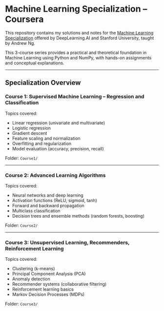 # Machine Learning Specialization – Coursera 

This repository contains my solutions and notes for the [Machine Learning Specialization](https://www.coursera.org/specializations/machine-learning-introduction) offered by DeepLearning.AI and Stanford University, taught by Andrew Ng.

This 3-course series provides a practical and theoretical foundation in Machine Learning using Python and NumPy, with hands-on assignments and conceptual explanations.

---

## Specialization Overview

### Course 1: Supervised Machine Learning – Regression and Classification
Topics covered:
- Linear regression (univariate and multivariate)
- Logistic regression
- Gradient descent
- Feature scaling and normalization
- Overfitting and regularization
- Model evaluation (accuracy, precision, recall)

Folder: `Course1/`

---

### Course 2: Advanced Learning Algorithms
Topics covered:
- Neural networks and deep learning
- Activation functions (ReLU, sigmoid, tanh)
- Forward and backward propagation
- Multiclass classification
- Decision trees and ensemble methods (random forests, boosting)

Folder: `Course2/`

---

### Course 3: Unsupervised Learning, Recommenders, Reinforcement Learning
Topics covered:
- Clustering (k-means)
- Principal Component Analysis (PCA)
- Anomaly detection
- Recommender systems (collaborative filtering)
- Reinforcement learning basics
- Markov Decision Processes (MDPs)

Folder: `Course3/`
